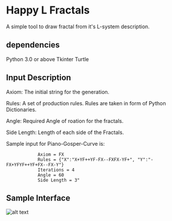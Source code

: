 # Happy L Fractals
A simple tool to draw fractal from it's L-system description.
## dependencies
Python 3.0 or above
Tkinter
Turtle

## Input Description
Axiom: The initial string for the generation.

Rules: A set of production rules. Rules are taken in form of Python Dictionaries.

Angle: Required Angle of roation for the fractals.

Side Length: Length of each side of the Fractals.

Sample input for Piano-Gosper-Curve is:

                Axiom = FX
                Rules = {"X":"X+YF++YF-FX--FXFX-YF+", "Y":"-FX+YFYF++YF+FX--FX-Y"}
                Iterations = 4 
                Angle = 60 
                Side Length = 3"
                
## Sample Interface
![alt text](https://raw.githubusercontent.com/ashiq24/Fractals/main/interface.PNG=250x)


